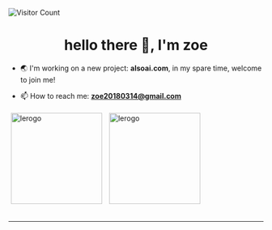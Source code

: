 ![Visitor Count](https://profile-counter.glitch.me/Christmas/count.svg)

<h1 align="center">hello there 👋, I'm zoe</h1>

- 🌏 I'm working on a new project: **alsoai.com**, in my spare time, welcome to join me!

- 📫 How to reach me:  **zoe20180314@gmail.com** 

<a href="https://github.com/zoebezos">
<img align="center" src="https://github-readme-stats.vercel.app/api?username=lerogo&show_icons=true&locale=en" alt="lerogo" height="180" style="margin: 5px; margin-bottom: 20px;" /></a>
<a href="https://github.com/lerogo">
<img align="center" src="https://github-readme-stats.vercel.app/api/top-langs/?username=lerogo&layout=compact&langs_count=20&locale=en" alt="lerogo" height="180"  style="margin: 5px; margin-bottom: 20px;"/>
</a>

---
